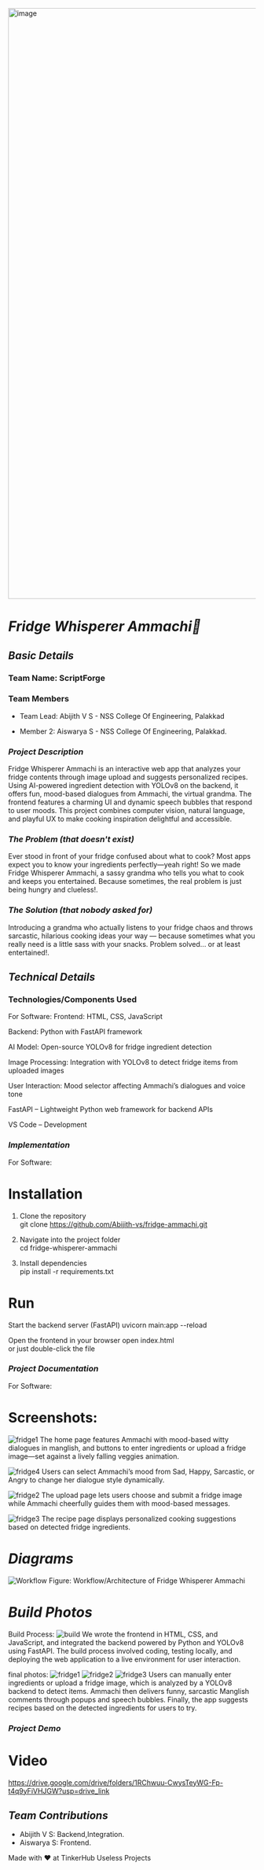 <img width="3188" height="1202" alt="image" src="https://github.com/user-attachments/assets/9d9cdd0e-1496-45ed-af78-f87e24db7a2c" />

# *Fridge Whisperer Ammachi🎯*

## *Basic Details*

### Team Name: ScriptForge

### Team Members

- Team Lead: Abijith V S - NSS College Of Engineering, Palakkad

- Member 2: Aiswarya S - NSS College Of Engineering, Palakkad.
 
### *Project Description*

Fridge Whisperer Ammachi is an interactive web app that analyzes your fridge contents through image upload and suggests personalized recipes. Using AI-powered ingredient detection with YOLOv8 on the backend, it offers fun, mood-based dialogues from Ammachi, the virtual grandma. The frontend features a charming UI and dynamic speech bubbles that respond to user moods. This project combines computer vision, natural language, and playful UX to make cooking inspiration delightful and accessible.


### *The Problem (that doesn't exist)*

Ever stood in front of your fridge confused about what to cook? Most apps expect you to know your ingredients perfectly—yeah right! So we made Fridge Whisperer Ammachi, a sassy grandma who tells you what to cook and keeps you entertained. Because sometimes, the real problem is just being hungry and clueless!.


### *The Solution (that nobody asked for)*

Introducing a grandma who actually listens to your fridge chaos and throws sarcastic, hilarious cooking ideas your way — because sometimes what you really need is a little sass with your snacks. Problem solved... or at least entertained!.


## *Technical Details*

### Technologies/Components Used
For Software:
Frontend: HTML, CSS, JavaScript 

Backend: Python with FastAPI framework

AI Model: Open-source YOLOv8 for fridge ingredient detection

Image Processing: Integration with YOLOv8 to detect fridge items from uploaded images

User Interaction: Mood selector affecting Ammachi’s dialogues and voice tone

FastAPI – Lightweight Python web framework for backend APIs

VS Code – Development

### *Implementation*
For Software:

# Installation
1. Clone the repository  
git clone https://github.com/Abijith-vs/fridge-ammachi.git 

2. Navigate into the project folder  
cd fridge-whisperer-ammachi  

3. Install dependencies  
pip install -r requirements.txt  

# Run
Start the backend server (FastAPI)
uvicorn main:app --reload  

Open the frontend in your browser
open index.html   
or just double-click the file

### *Project Documentation*
For Software:

# Screenshots:
![fridge1](https://github.com/user-attachments/assets/b04c6c97-ea25-4b45-a82b-99e8baf9b7c4)
The home page features Ammachi with mood-based witty dialogues in manglish, and buttons to enter ingredients or upload a fridge image—set against a lively falling veggies animation.

![fridge4](https://github.com/user-attachments/assets/bc5528ec-db22-4cc1-bed7-b8ab088ec9a5)
Users can select Ammachi’s mood from Sad, Happy, Sarcastic, or Angry to change her dialogue style dynamically.

![fridge2](https://github.com/user-attachments/assets/90105e12-7d1d-4e44-9203-51f31880abbb)
The upload page lets users choose and submit a fridge image while Ammachi cheerfully guides them with mood-based messages.

![fridge3](https://github.com/user-attachments/assets/d09a3ef6-bad1-4d87-9653-f662ef49b46e)
The recipe page displays personalized cooking suggestions based on detected fridge ingredients.

# *Diagrams*
![Workflow](https://github.com/user-attachments/assets/e5cee3ad-eb79-42c5-96ba-2cdd3a0b28a1)
Figure: Workflow/Architecture of Fridge Whisperer Ammachi


# *Build Photos*
Build Process:
![build](https://github.com/user-attachments/assets/bb332ee5-cb8d-4546-bfc2-dac0e1a6bd4f)
We wrote the frontend in HTML, CSS, and JavaScript, and integrated the backend powered by Python and YOLOv8 using FastAPI.
The build process involved coding, testing locally, and deploying the web application to a live environment for user interaction.

final photos:
![fridge1](https://github.com/user-attachments/assets/b04c6c97-ea25-4b45-a82b-99e8baf9b7c4)
![fridge2](https://github.com/user-attachments/assets/90105e12-7d1d-4e44-9203-51f31880abbb)
![fridge3](https://github.com/user-attachments/assets/d09a3ef6-bad1-4d87-9653-f662ef49b46e)
Users can manually enter ingredients or upload a fridge image, which is analyzed by a YOLOv8 backend to detect items.
Ammachi then delivers funny, sarcastic Manglish comments through popups and speech bubbles.
Finally, the app suggests recipes based on the detected ingredients for users to try.


### *Project Demo*
# Video
https://drive.google.com/drive/folders/1RChwuu-CwysTeyWG-Fp-t4q9yFiVHJGW?usp=drive_link


## *Team Contributions*
- Abijith V S: Backend,Integration.
- Aiswarya S: Frontend.

Made with ❤ at TinkerHub Useless Projects
